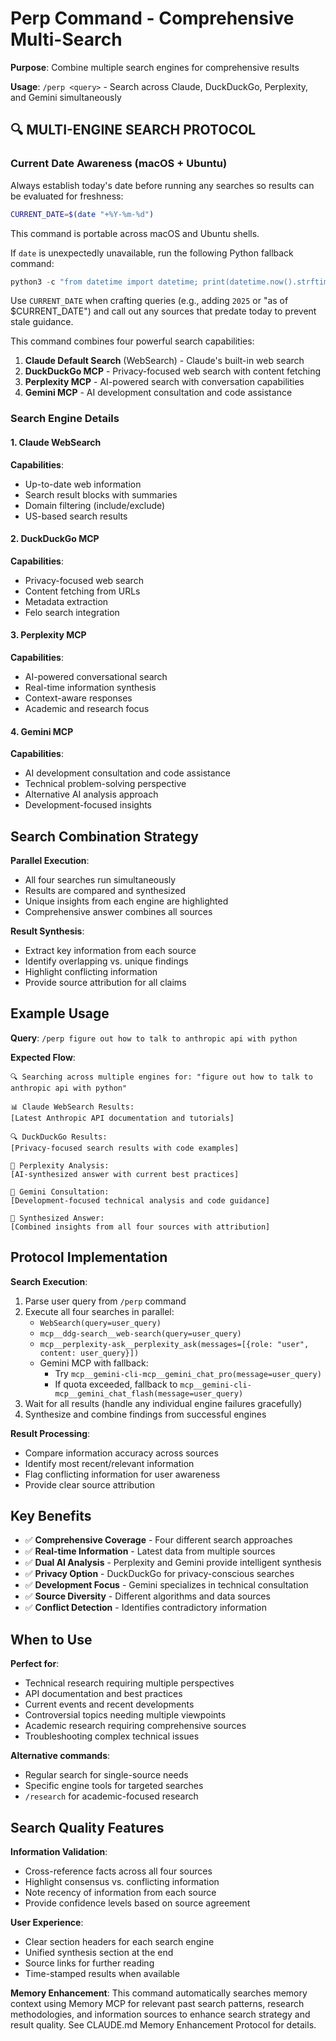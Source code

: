 # Perp Command - Comprehensive Multi-Search

**Purpose**: Combine multiple search engines for comprehensive results

**Usage**: `/perp <query>` - Search across Claude, DuckDuckGo, Perplexity, and Gemini simultaneously

## 🔍 MULTI-ENGINE SEARCH PROTOCOL

### Current Date Awareness (macOS + Ubuntu)
Always establish today's date before running any searches so results can be evaluated for freshness:

```sh
CURRENT_DATE=$(date "+%Y-%m-%d")
```

This command is portable across macOS and Ubuntu shells.

If `date` is unexpectedly unavailable, run the following Python fallback command:

```python
python3 -c "from datetime import datetime; print(datetime.now().strftime('%Y-%m-%d'))"
```

Use `CURRENT_DATE` when crafting queries (e.g., adding `2025` or "as of $CURRENT_DATE") and call out any sources that predate today to prevent stale guidance.

This command combines four powerful search capabilities:
1. **Claude Default Search** (WebSearch) - Claude's built-in web search
2. **DuckDuckGo MCP** - Privacy-focused web search with content fetching
3. **Perplexity MCP** - AI-powered search with conversation capabilities
4. **Gemini MCP** - AI development consultation and code assistance

### Search Engine Details

#### 1. Claude WebSearch
**Capabilities**:
- Up-to-date web information
- Search result blocks with summaries
- Domain filtering (include/exclude)
- US-based search results

#### 2. DuckDuckGo MCP
**Capabilities**:
- Privacy-focused web search
- Content fetching from URLs
- Metadata extraction
- Felo search integration

#### 3. Perplexity MCP
**Capabilities**:
- AI-powered conversational search
- Real-time information synthesis
- Context-aware responses
- Academic and research focus

#### 4. Gemini MCP
**Capabilities**:
- AI development consultation and code assistance
- Technical problem-solving perspective
- Alternative AI analysis approach
- Development-focused insights

## Search Combination Strategy

**Parallel Execution**:
- All four searches run simultaneously
- Results are compared and synthesized
- Unique insights from each engine are highlighted
- Comprehensive answer combines all sources

**Result Synthesis**:
- Extract key information from each source
- Identify overlapping vs. unique findings
- Highlight conflicting information
- Provide source attribution for all claims

## Example Usage

**Query**: `/perp figure out how to talk to anthropic api with python`

**Expected Flow**:
```
🔍 Searching across multiple engines for: "figure out how to talk to anthropic api with python"

📊 Claude WebSearch Results:
[Latest Anthropic API documentation and tutorials]

🔍 DuckDuckGo Results:
[Privacy-focused search results with code examples]

🧠 Perplexity Analysis:
[AI-synthesized answer with current best practices]

💎 Gemini Consultation:
[Development-focused technical analysis and code guidance]

🎯 Synthesized Answer:
[Combined insights from all four sources with attribution]
```

## Protocol Implementation

**Search Execution**:
1. Parse user query from `/perp` command
2. Execute all four searches in parallel:
   - `WebSearch(query=user_query)`
   - `mcp__ddg-search__web-search(query=user_query)`
   - `mcp__perplexity-ask__perplexity_ask(messages=[{role: "user", content: user_query}])`
   - Gemini MCP with fallback:
     - Try `mcp__gemini-cli-mcp__gemini_chat_pro(message=user_query)`
     - If quota exceeded, fallback to `mcp__gemini-cli-mcp__gemini_chat_flash(message=user_query)`
3. Wait for all results (handle any individual engine failures gracefully)
4. Synthesize and combine findings from successful engines

**Result Processing**:
- Compare information accuracy across sources
- Identify most recent/relevant information
- Flag conflicting information for user awareness
- Provide clear source attribution

## Key Benefits

- ✅ **Comprehensive Coverage** - Four different search approaches
- ✅ **Real-time Information** - Latest data from multiple sources
- ✅ **Dual AI Analysis** - Perplexity and Gemini provide intelligent synthesis
- ✅ **Privacy Option** - DuckDuckGo for privacy-conscious searches
- ✅ **Development Focus** - Gemini specializes in technical consultation
- ✅ **Source Diversity** - Different algorithms and data sources
- ✅ **Conflict Detection** - Identifies contradictory information

## When to Use

**Perfect for**:
- Technical research requiring multiple perspectives
- API documentation and best practices
- Current events and recent developments
- Controversial topics needing multiple viewpoints
- Academic research requiring comprehensive sources
- Troubleshooting complex technical issues

**Alternative commands**:
- Regular search for single-source needs
- Specific engine tools for targeted searches
- `/research` for academic-focused research

## Search Quality Features

**Information Validation**:
- Cross-reference facts across all four sources
- Highlight consensus vs. conflicting information
- Note recency of information from each source
- Provide confidence levels based on source agreement

**User Experience**:
- Clear section headers for each search engine
- Unified synthesis section at the end
- Source links for further reading
- Time-stamped results when available

**Memory Enhancement**: This command automatically searches memory context using Memory MCP for relevant past search patterns, research methodologies, and information sources to enhance search strategy and result quality. See CLAUDE.md Memory Enhancement Protocol for details.
